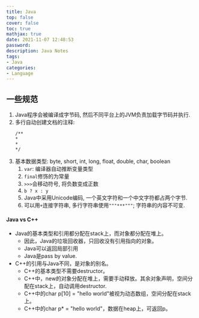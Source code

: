 ```yaml
---
title: Java
top: false
cover: false
toc: true
mathjax: true
date: 2021-11-07 12:48:53
password:
description: Java Notes
tags: 
- Java
categories:
- Language
---
```


## 一些规范

1. Java程序会被编译成字节码, 然后不同平台上的JVM负责加载字节码并执行.
2. 多行自动创建文档的注释: 
   ```
   /**
   *
   *
   */
   ``` 
3. 基本数据类型: byte, short, int, long, float, double, char, boolean
   1. `var`: 编译器自动推断变量类型
   2. `final`修饰的为常量
   3. `>>>`会移动符号, 将负数变成正数
   4. `b ? x : y`
   5. Java中采用Unicode编码, 一个英文字符和一个中文字符都占两个字节.
   6. 可以用`+`连接字符串, 多行字符串使用`"""***"""`; 字符串的内容不可变.

#### Java vs C++
- Java的基本类型和引用都分配在stack上，而对象都分配在堆上。
	- 因此，Java的垃圾回收器，只回收没有引用指向的对象。
	- Java可以返回局部引用
	- Java是pass by value.
- C++的引用与Java不同，是对象的别名。
	- C++的基本类型不需要destructor。
	- C++中，new的对象分配在堆上，需要手动释放。其余对象声明，空间分配在stack上，自动调用destructor.
	- C++中的char p[10] = "hello world"被视为动态数组，空间分配在stack上。
	- C++中的char p* = "hello world"，数据在heap上，可返回p。

